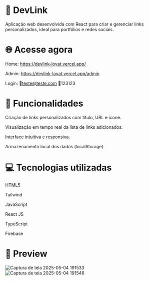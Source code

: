 # 🔗 DevLink
Aplicação web desenvolvida com React para criar e gerenciar links personalizados, ideal para portfólios e redes sociais.

# 🌐 Acesse agora
Home: https://devlink-lovat.vercel.app/

Admin: https://devlink-lovat.vercel.app/admin

Login:
📧teste@teste.com
🔑123123

# 🧠 Funcionalidades
Criação de links personalizados com título, URL e ícone.

Visualização em tempo real da lista de links adicionados.

Interface intuitiva e responsiva.

Armazenamento local dos dados (localStorage).

# 💻 Tecnologias utilizadas
HTML5

Tailwind

JavaScript

React JS

TypeScript

Firebase

# 📸 Preview
![Captura de tela 2025-05-04 191533](https://github.com/user-attachments/assets/3daea9b2-3138-40a8-8294-4bf8b8272d3b)
![Captura de tela 2025-05-04 191546](https://github.com/user-attachments/assets/65ab0fa9-e435-4365-8ef3-75d1f7d9965b)

